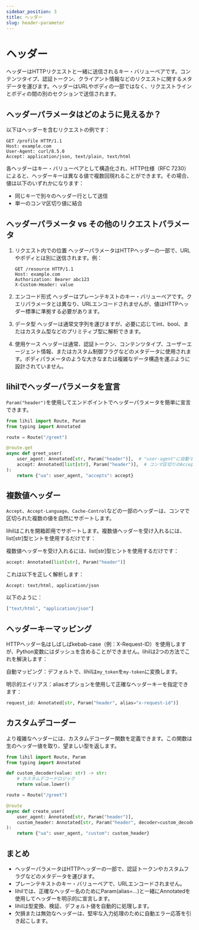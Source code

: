 ```yaml
---
sidebar_position: 3
title: ヘッダー
slug: header-parameter
---
```


# ヘッダー

ヘッダーはHTTPリクエストと一緒に送信されるキー・バリューペアです。コンテンツタイプ、認証トークン、クライアント情報などのリクエストに関するメタデータを運びます。ヘッダーはURLやボディの一部ではなく、リクエストラインとボディの間の別のセクションで送信されます。

## ヘッダーパラメータはどのように見えるか？

以下はヘッダーを含むリクエストの例です：

```http
GET /profile HTTP/1.1
Host: example.com
User-Agent: curl/8.5.0
Accept: application/json, text/plain, text/html
```

各ヘッダーはキー・バリューペアとして構造化され、HTTP仕様（RFC 7230）によると、ヘッダーキーは異なる値で複数回現れることができます。その場合、値は以下のいずれかになります：

- 同じキーで別々のヘッダー行として送信
- 単一のコンマ区切り値に結合

## ヘッダーパラメータ vs その他のリクエストパラメータ

1. リクエスト内での位置
   ヘッダーパラメータはHTTPヘッダーの一部で、URLやボディとは別に送信されます。例：

   ```http
   GET /resource HTTP/1.1
   Host: example.com
   Authorization: Bearer abc123
   X-Custom-Header: value
   ```

2. エンコード形式
   ヘッダーはプレーンテキストのキー・バリューペアです。クエリパラメータとは異なり、URLエンコードされませんが、値はHTTPヘッダー標準に準拠する必要があります。

3. データ型
   ヘッダーは通常文字列を運びますが、必要に応じてint、bool、またはカスタム型などのプリミティブ型に解析できます。

4. 使用ケース
   ヘッダーは通常、認証トークン、コンテンツタイプ、ユーザーエージェント情報、またはカスタム制御フラグなどのメタデータに使用されます。ボディパラメータのような大きなまたは複雑なデータ構造を運ぶように設計されていません。

## lihilでヘッダーパラメータを宣言

`Param("header")`を使用してエンドポイントでヘッダーパラメータを簡単に宣言できます。

```python
from lihil import Route, Param
from typing import Annotated

route = Route("/greet")

@route.get
async def greet_user(
    user_agent: Annotated[str, Param("header")],  # "user-agent"に自動マッピング
    accept: Annotated[list[str], Param("header")],  # コンマ区切りのAcceptを処理
):
    return {"ua": user_agent, "accepts": accept}
```

## 複数値ヘッダー

`Accept`、`Accept-Language`、`Cache-Control`などの一部のヘッダーは、コンマで区切られた複数の値を自然にサポートします。

lihilはこれを開箱即用でサポートします。複数値ヘッダーを受け入れるには、list[str]型ヒントを使用するだけです：

複数値ヘッダーを受け入れるには、list[str]型ヒントを使用するだけです：

```python
accept: Annotated[list[str], Param("header")]
```

これは以下を正しく解析します：

```http
Accept: text/html, application/json
```

以下のように：

```python
["text/html", "application/json"]
```

## ヘッダーキーマッピング

HTTPヘッダー名はしばしばkebab-case（例：X-Request-ID）を使用しますが、Python変数にはダッシュを含めることができません。lihilは2つの方法でこれを解決します：

自動マッピング：デフォルトで、lihilは`my_token`を`my-token`に変換します。

明示的エイリアス：aliasオプションを使用して正確なヘッダーキーを指定できます：

```python
request_id: Annotated[str, Param("header", alias="x-request-id")]
```

## カスタムデコーダー

より複雑なヘッダーには、カスタムデコーダー関数を定義できます。この関数は生のヘッダー値を取り、望ましい型を返します。

```python
from lihil import Route, Param
from typing import Annotated

def custom_decoder(value: str) -> str:
    # カスタムデコードロジック
    return value.lower()

route = Route("/greet")

@route
async def create_user(
    user_agent: Annotated[str, Param("header")],
    custom_header: Annotated[str, Param("header", decoder=custom_decoder)],
):
    return {"ua": user_agent, "custom": custom_header}
```

## まとめ

- ヘッダーパラメータはHTTPヘッダーの一部で、認証トークンやカスタムフラグなどのメタデータを運びます。
- プレーンテキストのキー・バリューペアで、URLエンコードされません。
- lihilでは、正確なヘッダー名のためにParam(alias=...)と一緒にAnnotatedを使用してヘッダーを明示的に宣言します。
- lihilは型変換、検証、デフォルト値を自動的に処理します。
- 欠損または無効なヘッダーは、堅牢な入力処理のために自動エラー応答を引き起こします。